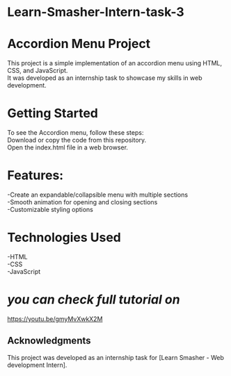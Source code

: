 # Learn-Smasher-Intern-task-3
# Accordion Menu Project
This project is a simple implementation of an accordion menu using HTML, CSS, and JavaScript.<br>
It was developed as an internship task to showcase my skills in  web development.

# Getting Started
To see the Accordion menu, follow these steps:<br>
Download or copy the code from this repository.  <br>
Open the index.html file in a web browser.

# Features:
-Create an expandable/collapsible menu with multiple sections <br>
-Smooth animation for opening and closing sections<br>
-Customizable styling options


# Technologies Used
-HTML <br>
-CSS<br>
-JavaScript

# *you can check full tutorial on* 
https://youtu.be/gmyMvXwkX2M


## Acknowledgments
This project was developed as an internship task for [Learn Smasher - Web development Intern].

